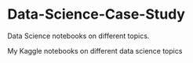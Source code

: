 # Data-Science-Case-Study
Data Science notebooks on different topics.

My Kaggle notebooks on different data science topics
